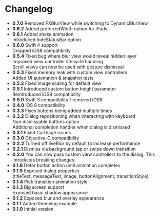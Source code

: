 # Changelog

* **0.7.0** Removed FXBlurView while switching to DynamicBlurView
* **0.6.2** Added preferredWidth option for iPads
* **0.6.1** Added shake animation<br>Introduced hideStatusBar option
* **0.6.0** Swift 4 support<br>Dropped iOS8 compatibility
* **0.5.4** Fixed bug where blur view would reveal hidden layer<br>Improved view controller lifecycle handling<br>Scroll views can now be used with gesture dismissal
* **0.5.3** Fixed memory leak with custom view controllers<br>Added UI automation & snapshot tests
* **0.5.2** Fixed image scaling for default view 
* **0.5.1** Introduced custom button height parameter<br>Reintroduced iOS8 compatibility
* **0.5.0** Swift 3 compatibility / removed iOS8
* **0.4.0** iOS 8 compatibility
* **0.3.3** Fixes buttons being added multiple times
* **0.3.2** Dialog repositioning when interacting with keyboard<br>Non dismissable buttons option<br>Additional completion handler when dialog is dismissed
* **0.3.1** Fixed Carthage issues
* **0.3.0** Objective-C compatibility
* **0.2.2** Turned off liveBlur by default to increase performance
* **0.2.1** Dismiss via background tap or swipe down transition
* **0.2.0** You can now pass custom view controllers to the dialog. This introduces breaking changes.
* **0.1.6** Defer button action until animation completes
* **0.1.5** Exposed dialog properties<br>(titleText, messageText, image, buttonAlignment, transitionStyle)
* **0.1.4** Pick transition animation style
* **0.1.3** Big screen support<br>Exposed basic shadow appearance
* **0.1.2** Exposed blur and overlay appearance
* **0.1.1** Added themeing example
* **0.1.0** Intitial version
